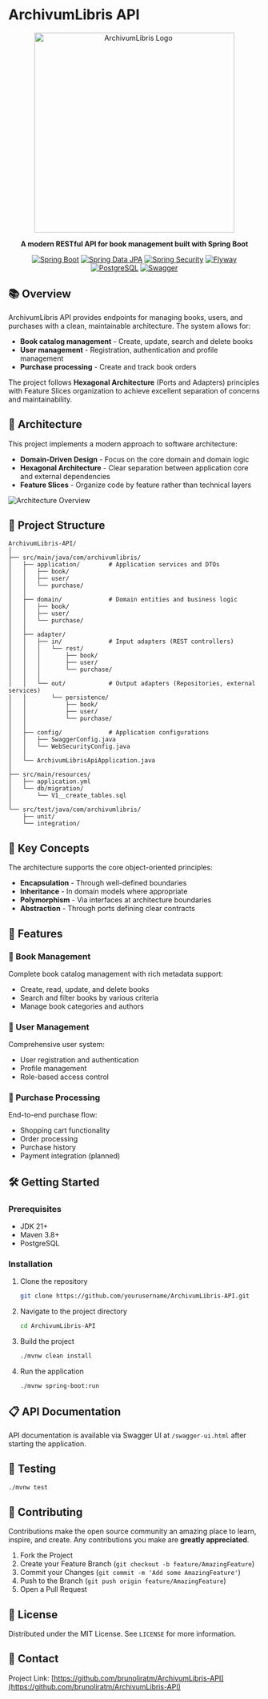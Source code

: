 # ArchivumLibris API

<div align="center">
  <img src="images/principal2.png" alt="ArchivumLibris Logo" width="400">

  **A modern RESTful API for book management built with Spring Boot**

  [![Spring Boot](https://img.shields.io/badge/Spring%20Boot-6DB33F?style=flat-square&logo=spring-boot&logoColor=white)](https://spring.io/projects/spring-boot)
  [![Spring Data JPA](https://img.shields.io/badge/Spring%20Data%20JPA-6DB33F?style=flat-square&logo=spring&logoColor=white)](https://spring.io/projects/spring-data-jpa)
  [![Spring Security](https://img.shields.io/badge/Spring%20Security-6DB33F?style=flat-square&logo=spring-security&logoColor=white)](https://spring.io/projects/spring-security)
  [![Flyway](https://img.shields.io/badge/Flyway-CC0200?style=flat-square&logo=flyway&logoColor=white)](https://flywaydb.org/)
  [![PostgreSQL](https://img.shields.io/badge/PostgreSQL-336791?style=flat-square&logo=postgresql&logoColor=white)](https://www.postgresql.org/)
  [![Swagger](https://img.shields.io/badge/Swagger-85EA2D?style=flat-square&logo=swagger&logoColor=black)](https://swagger.io/)

</div>

## 📚 Overview

ArchivumLibris API provides endpoints for managing books, users, and purchases with a clean, maintainable architecture. The system allows for:

- **Book catalog management** - Create, update, search and delete books
- **User management** - Registration, authentication and profile management
- **Purchase processing** - Create and track book orders

The project follows **Hexagonal Architecture** (Ports and Adapters) principles with Feature Slices organization to achieve excellent separation of concerns and maintainability.

## 🔷 Architecture

This project implements a modern approach to software architecture:

- **Domain-Driven Design** - Focus on the core domain and domain logic
- **Hexagonal Architecture** - Clear separation between application core and external dependencies
- **Feature Slices** - Organize code by feature rather than technical layers

![Architecture Overview](images/principal.png)

## 📂 Project Structure

```
ArchivumLibris-API/
│
├── src/main/java/com/archivumlibris/
│   ├── application/        # Application services and DTOs
│   │   ├── book/
│   │   ├── user/
│   │   └── purchase/
│   │
│   ├── domain/             # Domain entities and business logic
│   │   ├── book/
│   │   ├── user/
│   │   └── purchase/
│   │
│   ├── adapter/
│   │   ├── in/             # Input adapters (REST controllers)
│   │   │   └── rest/
│   │   │       ├── book/
│   │   │       ├── user/
│   │   │       └── purchase/
│   │   │
│   │   └── out/            # Output adapters (Repositories, external services)
│   │       └── persistence/
│   │           ├── book/
│   │           ├── user/
│   │           └── purchase/
│   │
│   ├── config/             # Application configurations
│   │   ├── SwaggerConfig.java
│   │   └── WebSecurityConfig.java
│   │
│   └── ArchivumLibrisApiApplication.java
│
├── src/main/resources/
│   ├── application.yml
│   └── db/migration/
│       └── V1__create_tables.sql
│
└── src/test/java/com/archivumlibris/
    ├── unit/
    └── integration/
```

## 🧩 Key Concepts

The architecture supports the core object-oriented principles:

- **Encapsulation** - Through well-defined boundaries
- **Inheritance** - In domain models where appropriate
- **Polymorphism** - Via interfaces at architecture boundaries
- **Abstraction** - Through ports defining clear contracts

## 🚀 Features

### 📖 Book Management

Complete book catalog management with rich metadata support:
- Create, read, update, and delete books
- Search and filter books by various criteria
- Manage book categories and authors

### 👥 User Management

Comprehensive user system:
- User registration and authentication
- Profile management
- Role-based access control

### 🛒 Purchase Processing

End-to-end purchase flow:
- Shopping cart functionality
- Order processing
- Purchase history
- Payment integration (planned)

## 🛠️ Getting Started

### Prerequisites

- JDK 21+
- Maven 3.8+
- PostgreSQL

### Installation

1. Clone the repository
   ```bash
   git clone https://github.com/yourusername/ArchivumLibris-API.git
   ```

2. Navigate to the project directory
   ```bash
   cd ArchivumLibris-API
   ```

3. Build the project
   ```bash
   ./mvnw clean install
   ```

4. Run the application
   ```bash
   ./mvnw spring-boot:run
   ```

## 📋 API Documentation

API documentation is available via Swagger UI at `/swagger-ui.html` after starting the application.

## 🧪 Testing

```bash
./mvnw test
```

## 🤝 Contributing

Contributions make the open source community an amazing place to learn, inspire, and create. Any contributions you make are **greatly appreciated**.

1. Fork the Project
2. Create your Feature Branch (`git checkout -b feature/AmazingFeature`)
3. Commit your Changes (`git commit -m 'Add some AmazingFeature'`)
4. Push to the Branch (`git push origin feature/AmazingFeature`)
5. Open a Pull Request

## 📄 License

Distributed under the MIT License. See `LICENSE` for more information.

## 📮 Contact

Project Link: [https://github.com/brunoliratm/ArchivumLibris-API](https://github.com/brunoliratm/ArchivumLibris-API)
